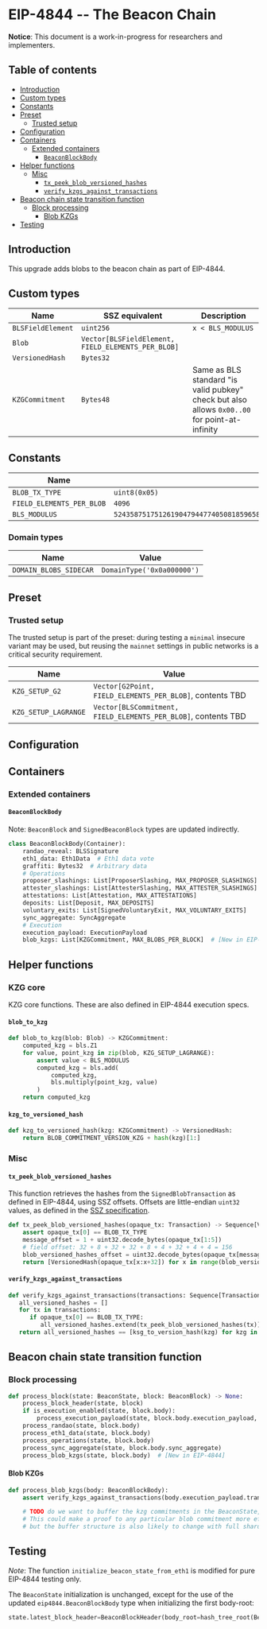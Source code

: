 # EIP-4844 -- The Beacon Chain

**Notice**: This document is a work-in-progress for researchers and implementers.

## Table of contents

<!-- TOC -->
<!-- START doctoc generated TOC please keep comment here to allow auto update -->
<!-- DON'T EDIT THIS SECTION, INSTEAD RE-RUN doctoc TO UPDATE -->

- [Introduction](#introduction)
- [Custom types](#custom-types)
- [Constants](#constants)
- [Preset](#preset)
  - [Trusted setup](#trusted-setup)
- [Configuration](#configuration)
- [Containers](#containers)
  - [Extended containers](#extended-containers)
    - [`BeaconBlockBody`](#beaconblockbody)
- [Helper functions](#helper-functions)
  - [Misc](#misc)
    - [`tx_peek_blob_versioned_hashes`](#tx_peek_blob_versioned_hashes)
    - [`verify_kzgs_against_transactions`](#verify_kzgs_against_transactions)
- [Beacon chain state transition function](#beacon-chain-state-transition-function)
  - [Block processing](#block-processing)
    - [Blob KZGs](#blob-kzgs)
- [Testing](#testing)

<!-- END doctoc generated TOC please keep comment here to allow auto update -->
<!-- /TOC -->

## Introduction

This upgrade adds blobs to the beacon chain as part of EIP-4844.

## Custom types

| Name | SSZ equivalent | Description |
| - | - | - |
| `BLSFieldElement` | `uint256` | `x < BLS_MODULUS` |
| `Blob` | `Vector[BLSFieldElement, FIELD_ELEMENTS_PER_BLOB]` | |
| `VersionedHash` | `Bytes32` | |
| `KZGCommitment` | `Bytes48` | Same as BLS standard "is valid pubkey" check but also allows `0x00..00` for point-at-infinity |

## Constants

| Name | Value |
| - | - |
| `BLOB_TX_TYPE` | `uint8(0x05)` |
| `FIELD_ELEMENTS_PER_BLOB` | `4096` |
| `BLS_MODULUS` | `52435875175126190479447740508185965837690552500527637822603658699938581184513` |

### Domain types

| Name | Value |
| - | - |
| `DOMAIN_BLOBS_SIDECAR` | `DomainType('0x0a000000')` |

## Preset

### Trusted setup

The trusted setup is part of the preset: during testing a `minimal` insecure variant may be used,
but reusing the `mainnet` settings in public networks is a critical security requirement.

| Name | Value |
| - | - |
| `KZG_SETUP_G2` | `Vector[G2Point, FIELD_ELEMENTS_PER_BLOB]`, contents TBD |
| `KZG_SETUP_LAGRANGE` | `Vector[BLSCommitment, FIELD_ELEMENTS_PER_BLOB]`, contents TBD |

## Configuration


## Containers

### Extended containers

#### `BeaconBlockBody`

Note: `BeaconBlock` and `SignedBeaconBlock` types are updated indirectly.

```python
class BeaconBlockBody(Container):
    randao_reveal: BLSSignature
    eth1_data: Eth1Data  # Eth1 data vote
    graffiti: Bytes32  # Arbitrary data
    # Operations
    proposer_slashings: List[ProposerSlashing, MAX_PROPOSER_SLASHINGS]
    attester_slashings: List[AttesterSlashing, MAX_ATTESTER_SLASHINGS]
    attestations: List[Attestation, MAX_ATTESTATIONS]
    deposits: List[Deposit, MAX_DEPOSITS]
    voluntary_exits: List[SignedVoluntaryExit, MAX_VOLUNTARY_EXITS]
    sync_aggregate: SyncAggregate
    # Execution
    execution_payload: ExecutionPayload 
    blob_kzgs: List[KZGCommitment, MAX_BLOBS_PER_BLOCK]  # [New in EIP-4844]
```

## Helper functions

### KZG core

KZG core functions. These are also defined in EIP-4844 execution specs.

#### `blob_to_kzg`

```python
def blob_to_kzg(blob: Blob) -> KZGCommitment:
    computed_kzg = bls.Z1
    for value, point_kzg in zip(blob, KZG_SETUP_LAGRANGE):
        assert value < BLS_MODULUS
        computed_kzg = bls.add(
            computed_kzg,
            bls.multiply(point_kzg, value)
        )
    return computed_kzg
```

#### `kzg_to_versioned_hash`

```python
def kzg_to_versioned_hash(kzg: KZGCommitment) -> VersionedHash:
    return BLOB_COMMITMENT_VERSION_KZG + hash(kzg)[1:]
```

### Misc

#### `tx_peek_blob_versioned_hashes`

This function retrieves the hashes from the `SignedBlobTransaction` as defined in EIP-4844, using SSZ offsets.
Offsets are little-endian `uint32` values, as defined in the [SSZ specification](../../ssz/simple-serialize.md).

```python
def tx_peek_blob_versioned_hashes(opaque_tx: Transaction) -> Sequence[VersionedHash]:
    assert opaque_tx[0] == BLOB_TX_TYPE
    message_offset = 1 + uint32.decode_bytes(opaque_tx[1:5])
    # field offset: 32 + 8 + 32 + 32 + 8 + 4 + 32 + 4 + 4 = 156
    blob_versioned_hashes_offset = uint32.decode_bytes(opaque_tx[message_offset+156:message_offset+160])
    return [VersionedHash(opaque_tx[x:x+32]) for x in range(blob_versioned_hashes_offset, len(opaque_tx), 32)]
```

#### `verify_kzgs_against_transactions`

```python
def verify_kzgs_against_transactions(transactions: Sequence[Transaction], blob_kzgs: Sequence[KZGCommitment]) -> bool:
   all_versioned_hashes = []
   for tx in transactions:
      if opaque_tx[0] == BLOB_TX_TYPE:
         all_versioned_hashes.extend(tx_peek_blob_versioned_hashes(tx))
   return all_versioned_hashes == [ksg_to_version_hash(kzg) for kzg in blob_kzgs]
```

## Beacon chain state transition function

### Block processing

```python
def process_block(state: BeaconState, block: BeaconBlock) -> None:
    process_block_header(state, block)
    if is_execution_enabled(state, block.body):
        process_execution_payload(state, block.body.execution_payload, EXECUTION_ENGINE)
    process_randao(state, block.body)
    process_eth1_data(state, block.body)
    process_operations(state, block.body)
    process_sync_aggregate(state, block.body.sync_aggregate)
    process_blob_kzgs(state, block.body)  # [New in EIP-4844]
```

#### Blob KZGs

```python
def process_blob_kzgs(body: BeaconBlockBody):
    assert verify_kzgs_against_transactions(body.execution_payload.transactions, body.blob_kzgs)

    # TODO do we want to buffer the kzg commitments in the BeaconState, like in the full sharding design?
    # This could make a proof to any particular blob commitment more efficient,
    # but the buffer structure is also likely to change with full sharding.
```

## Testing

*Note*: The function `initialize_beacon_state_from_eth1` is modified for pure EIP-4844 testing only.

The `BeaconState` initialization is unchanged, except for the use of the updated `eip4844.BeaconBlockBody` type 
when initializing the first body-root:

```python
state.latest_block_header=BeaconBlockHeader(body_root=hash_tree_root(BeaconBlockBody())),
```

